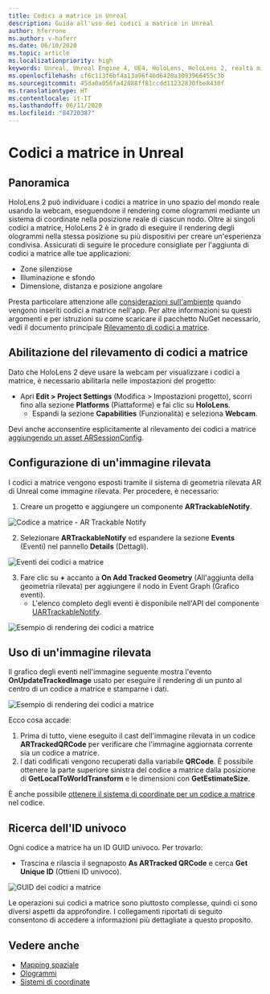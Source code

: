 ```yaml
---
title: Codici a matrice in Unreal
description: Guida all'uso dei codici a matrice in Unreal
author: hferrone
ms.author: v-haferr
ms.date: 06/10/2020
ms.topic: article
ms.localizationpriority: high
keywords: Unreal, Unreal Engine 4, UE4, HoloLens, HoloLens 2, realtà mista, sviluppo, funzionalità, documentazione, guide, ologrammi, codici a matrice
ms.openlocfilehash: cf6c113f6bf4a13a96f46d6420a3093966455c3b
ms.sourcegitcommit: 45da0a056fa42088ff81ccdd11232830fbe8430f
ms.translationtype: HT
ms.contentlocale: it-IT
ms.lasthandoff: 06/11/2020
ms.locfileid: "84720387"
---
```

# <a name="qr-codes-in-unreal"></a>Codici a matrice in Unreal

## <a name="overview"></a>Panoramica

HoloLens 2 può individuare i codici a matrice in uno spazio del mondo reale usando la webcam, eseguendone il rendering come ologrammi mediante un sistema di coordinate nella posizione reale di ciascun nodo.  Oltre ai singoli codici a matrice, HoloLens 2 è in grado di eseguire il rendering degli ologrammi nella stessa posizione su più dispositivi per creare un'esperienza condivisa. Assicurati di seguire le procedure consigliate per l'aggiunta di codici a matrice alle tue applicazioni:

- Zone silenziose
- Illuminazione e sfondo
- Dimensione, distanza e posizione angolare

Presta particolare attenzione alle [considerazioni sull'ambiente](environment-considerations-for-hololens.md) quando vengono inseriti codici a matrice nell'app. Per altre informazioni su questi argomenti e per istruzioni su come scaricare il pacchetto NuGet necessario, vedi il documento principale [Rilevamento di codici a matrice](qr-code-tracking.md). 

## <a name="enabling-qr-detection"></a>Abilitazione del rilevamento di codici a matrice
Dato che HoloLens 2 deve usare la webcam per visualizzare i codici a matrice, è necessario abilitarla nelle impostazioni del progetto:
- Apri **Edit > Project Settings** (Modifica > Impostazioni progetto), scorri fino alla sezione **Platforms** (Piattaforme) e fai clic su **HoloLens**.
    + Espandi la sezione **Capabilities** (Funzionalità) e seleziona **Webcam**.  

Devi anche acconsentire esplicitamente al rilevamento dei codici a matrice [aggiungendo un asset ARSessionConfig](https://docs.microsoft.com/windows/mixed-reality/unreal-uxt-ch3#adding-the-session-asset).

## <a name="setting-up-a-tracked-image"></a>Configurazione di un'immagine rilevata

I codici a matrice vengono esposti tramite il sistema di geometria rilevata AR di Unreal come immagine rilevata. Per procedere, è necessario:
1. Creare un progetto e aggiungere un componente **ARTrackableNotify**.

![Codice a matrice - AR Trackable Notify](images/unreal-spatialmapping-artrackablenotify.PNG)

2. Selezionare **ARTrackableNotify** ed espandere la sezione **Events** (Eventi) nel pannello **Details** (Dettagli). 

![Eventi dei codici a matrice](images/unreal-spatialmapping-events.PNG)

3. Fare clic su **+** accanto a **On Add Tracked Geometry** (All'aggiunta della geometria rilevata) per aggiungere il nodo in Event Graph (Grafico eventi).
    - L'elenco completo degli eventi è disponibile nell'API del componente [UARTrackableNotify](https://docs.unrealengine.com/API/Runtime/AugmentedReality/UARTrackableNotifyComponent/index.html). 

![Esempio di rendering dei codici a matrice](images/unreal-qr-codes-tracked-geometry.png)

## <a name="using-a-tracked-image"></a>Uso di un'immagine rilevata
Il grafico degli eventi nell'immagine seguente mostra l'evento **OnUpdateTrackedImage** usato per eseguire il rendering di un punto al centro di un codice a matrice e stamparne i dati. 

![Esempio di rendering dei codici a matrice](images/unreal-qr-render.PNG)

Ecco cosa accade:
1. Prima di tutto, viene eseguito il cast dell'immagine rilevata in un codice **ARTrackedQRCode** per verificare che l'immagine aggiornata corrente sia un codice a matrice.  
2. I dati codificati vengono recuperati dalla variabile **QRCode**. È possibile ottenere la parte superiore sinistra del codice a matrice dalla posizione di **GetLocalToWorldTransform** e le dimensioni con **GetEstimateSize**. 

È anche possibile [ottenere il sistema di coordinate per un codice a matrice](https://docs.microsoft.com/windows/mixed-reality/qr-code-tracking#getting-the-coordinate-system-for-a-qr-code) nel codice.

## <a name="finding-the-unique-id"></a>Ricerca dell'ID univoco
Ogni codice a matrice ha un ID GUID univoco. Per trovarlo:
- Trascina e rilascia il segnaposto **As ARTracked QRCode** e cerca **Get Unique ID** (Ottieni ID univoco).

![GUID dei codici a matrice](images/unreal-qr-guid.PNG)

Le operazioni sui codici a matrice sono piuttosto complesse, quindi ci sono diversi aspetti da approfondire. I collegamenti riportati di seguito consentono di accedere a informazioni più dettagliate a questo proposito.

## <a name="see-also"></a>Vedere anche
* [Mapping spaziale](spatial-mapping.md)
* [Ologrammi](hologram.md)
* [Sistemi di coordinate](coordinate-systems.md)